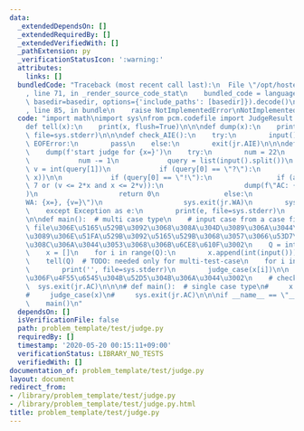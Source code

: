 ```yaml
---
data:
  _extendedDependsOn: []
  _extendedRequiredBy: []
  _extendedVerifiedWith: []
  _pathExtension: py
  _verificationStatusIcon: ':warning:'
  attributes:
    links: []
  bundledCode: "Traceback (most recent call last):\n  File \"/opt/hostedtoolcache/Python/3.9.0/x64/lib/python3.9/site-packages/onlinejudge_verify/documentation/build.py\"\
    , line 71, in _render_source_code_stat\n    bundled_code = language.bundle(stat.path,\
    \ basedir=basedir, options={'include_paths': [basedir]}).decode()\n  File \"/opt/hostedtoolcache/Python/3.9.0/x64/lib/python3.9/site-packages/onlinejudge_verify/languages/python.py\"\
    , line 85, in bundle\n    raise NotImplementedError\nNotImplementedError\n"
  code: "import math\nimport sys\nfrom pcm.codefile import JudgeResult as jr\n\n\n\
    def tell(x):\n    print(x, flush=True)\n\n\ndef dump(x):\n    print(x, ': by judge',\
    \ file=sys.stderr)\n\n\ndef check_AIE():\n    try:\n        input()\n    except\
    \ EOFError:\n        pass\n    else:\n        exit(jr.AIE)\n\n\ndef judge_case(x):\n\
    \    dump(f'start judge for {x=}')\n    try:\n        num = 22\n        while(num):\n\
    \            num -= 1\n            query = list(input().split())\n           \
    \ v = int(query[1])\n            if (query[0] == \"?\"):\n                tell(math.gcd(v,\
    \ x))\n\n            if (query[0] == \"!\"):\n                if (abs(v-x) <=\
    \ 7 or (v <= 2*x and x <= 2*v)):\n                    dump(f\"AC: {x=}, {v=}\"\
    )\n                    return 0\n                else:\n                    dump(f\"\
    WA: {x=}, {v=}\")\n                    sys.exit(jr.WA)\n        sys.exit(jr.QLE)\n\
    \    except Exception as e:\n        print(e, file=sys.stderr)\n        sys.exit(jr.RE)\n\
    \n\ndef main():  # multi case type\n    # input case from a case file\n    # case\
    \ file\u306E\u5165\u529B\u3092\u3068\u308A\u304D\u3089\u306A\u3044\u3068solver-code\u304B\
    \u3089\u306E\u51FA\u529B\u3092\u5165\u529B\u3068\u3057\u3066\u53D7\u3051\u53D6\
    \u308C\u306A\u3044\u3053\u3068\u306B\u6CE8\u610F\u3002\n    Q = int(input())\n\
    \    x = []\n    for i in range(Q):\n        x.append(int(input()))\n\n    # judge\n\
    \    tell(Q)  # TODO: needed only for multi-test-case\n    for i in range(Q):\n\
    \        print('', file=sys.stderr)\n        judge_case(x[i])\n\n    # \u3053\u308C\
    \u306F\u4F55\u6545\u304B\u52D5\u304B\u306A\u3044\u3002\n    # check_AIE()\n  \
    \  sys.exit(jr.AC)\n\n\n# def main():  # single case type\n#     x = int(input())\n\
    #     judge_case(x)\n#     sys.exit(jr.AC)\n\n\nif __name__ == \"__main__\":\n\
    \    main()\n"
  dependsOn: []
  isVerificationFile: false
  path: problem_template/test/judge.py
  requiredBy: []
  timestamp: '2020-05-20 00:15:11+09:00'
  verificationStatus: LIBRARY_NO_TESTS
  verifiedWith: []
documentation_of: problem_template/test/judge.py
layout: document
redirect_from:
- /library/problem_template/test/judge.py
- /library/problem_template/test/judge.py.html
title: problem_template/test/judge.py
---
```

